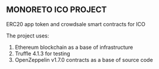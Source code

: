 ## MONORETO ICO PROJECT

ERC20 app token and crowdsale smart contracts for ICO

The project uses:
1. Ethereum blockchain as a base of infrastructure
2. Truffle 4.1.3 for testing
3. OpenZeppelin v1.7.0 contracts as a base of source code

